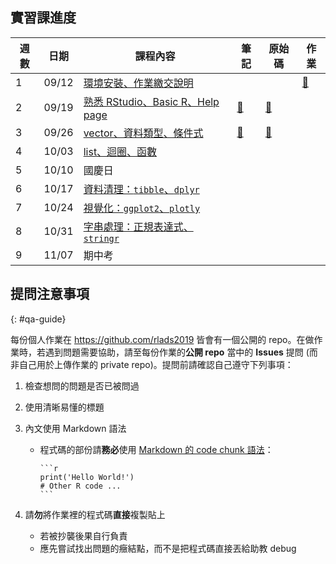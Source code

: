## 實習課進度

| 週數   | 日期     | 課程內容                                   | 筆記        | 原始碼     | 作業      |
|--------|----------|---------------------------------------------|-------------|------------|-----------|
|   1    |  09/12   | [環境安裝、作業繳交說明][s1]                  |             |            | [🔗][hw1] |
|   2    |  09/19   | [熟悉 RStudio、Basic R、Help page][s2]      | [🔗][note2] | [🔗][src2] |          |
|   3    |  09/26   | [vector、資料類型、條件式][s3]                | [🔗][note3] | [🔗][src3] |           |
|   4    |  10/03   | [list、迴圈、函數][s4]                       |             |            |           |
|   5    |  10/10   |               國慶日                        |             |            |           |
|   6    |  10/17   | [資料清理：`tibble`、`dplyr`][s6]            |             |            |           |
|   7    |  10/24   | [視覺化：`ggplot2`、`plotly`][s7]            |             |            |           |
|   8    |  10/31   | [字串處理：正規表達式、`stringr`][s8]          |             |            |           |
|   9    |  11/07   |               期中考                        |             |            |           |

<!-- 
|   10    |  11/14   | [中文文本處理：斷詞、詞頻表、語料庫][s10]         |             |            |           |
|   11    |  11/21   | [API][s11]                                  |             |            |           |
|   12    |  11/28   |              Guest Lecture                  |             |            |           |
|   13    |  12/05   | [Web 101: HTML/CSS, GitHub Page][s13]       |             |            |           |
|   14    |  12/12   | [網頁剖析：`rvest`][s14]                      |             |            |           |
|   15    |  12/19   |                                             |             |            |           |
|   16    |  12/26   |                                             |             |            |           |
|   17    |  01/02   |        Final Project Presentation           |             |            |           |
-->

[s1]: #
[hw1]: https://github.com/rlads2019/_hw-demo

[s2]: https://docs.google.com/presentation/d/1mW5SFnIoHYKxZxNXbEy7XntcMVRDMnHRjk7QeAcAhag/edit?usp=sharing
[note2]: ./notes/02.html
[src2]: ./src/02.zip
[hw2]: #

[s3]: #
[note3]: ./notes/03.html
[src3]: ./src/03.zip
[hw3]: #

[s4]: #
[note4]: #
[src4]: #
[hw4]: #

[s6]: #
[note6]: #
[src6]: #
[hw6]: #

[s7]: #
[note7]: #
[src7]: #
[hw7]: #

[s8]: #
[note8]: #
[src8]: #
[hw8]: #


## 提問注意事項
{: #qa-guide}

每份個人作業在 <https://github.com/rlads2019> 皆會有一個公開的 repo。在做作業時，若遇到問題需要協助，請至每份作業的**公開 repo** 當中的 **Issues** 提問 (而非自己用於上傳作業的 private repo)。提問前請確認自己遵守下列事項：

1. 檢查想問的問題是否已被問過

1. 使用清晰易懂的標題

1. 內文使用 Markdown 語法

    - 程式碼的部份請**務必**使用 [Markdown 的 code chunk 語法](https://help.github.com/en/articles/creating-and-highlighting-code-blocks)：
    
        ````
        ```r
        print('Hello World!')
        # Other R code ...
        ```
        ````

1. 請**勿**將作業裡的程式碼**直接**複製貼上
    - 若被抄襲後果自行負責
    - 應先嘗試找出問題的癥結點，而不是把程式碼直接丟給助教 debug

